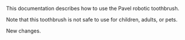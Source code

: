 This documentation describes how to use the Pavel robotic toothbrush.


Note that this toothbrush is not safe to use for children, adults, or pets.

New changes.
